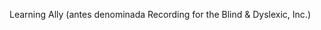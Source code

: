 <Token xmlns:xlink="http://www.w3.org/1999/xlink"><embeddedLabel xmlns="http://ddue.schemas.microsoft.com/authoring/2003/5">Learning Ally (antes denominada Recording for the Blind &amp; Dyslexic, Inc.) </embeddedLabel></Token>

<!--HONumber=Jun16_HO4-->



